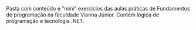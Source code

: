 Pasta com conteúdo e "mini" exercícios das aulas práticas de Fundamentos de programação na faculdade Vianna Júnior. Contém lógica de programação e tecnologia .NET. 